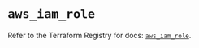 # `aws_iam_role`

Refer to the Terraform Registry for docs: [`aws_iam_role`](https://registry.terraform.io/providers/hashicorp/aws/6.10.0/docs/resources/iam_role).
